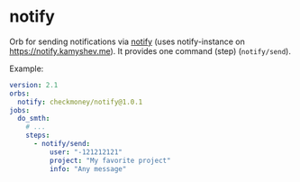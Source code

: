# notify

Orb for sending notifications via [notify](https://github.com/igorkamyshev/notify/) (uses notify-instance on https://notify.kamyshev.me). It provides one command (step) (`notify/send`).

Example:

```yml
version: 2.1
orbs:
  notify: checkmoney/notify@1.0.1
jobs:
  do_smth:
    # ...
    steps:
      - notify/send:
          user: "-121212121"
          project: "My favorite project"
          info: "Any message"
```
